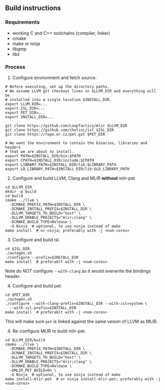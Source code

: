 ## Build instructions

### Requirements
- working C and C++ toolchains (compiler, linker)
- cmake
- make or ninja
- libgmp
- libz

### Process

1. Configure environment and fetch source.

```
# Before executing, set up the directory paths.
# We assume LLVM git checkout lives in $LLVM_DIR and everything will be
# installed into a single location $INSTALL_DIR.
export LLVM_DIR=...
export ISL_DIR=...
export PET_DIR=...
export INSTALL_DIR=...

git clone https://github.com/LoopTactics/mlir $LLVM_DIR
git clone https://github.com/chelini/isl $ISL_DIR
git clone https://repo.or.cz/pet.git $PET_DIR

# We want the environment to contain the binaries, libraries and headers
# that we are about to install.
export PATH=$INSTALL_DIR/bin:$PATH
export CPATH=$INSTALL_DIR/include:$CPATH
export LIBRARY_PATH=$INSTALL_DIR/lib:$LIBRARY_PATH
export LD_LIBRARY_PATH=$INSTALL_DIR/lib:$LD_LIBRARY_PATH
```

2. Configure and build LLVM, Clang and MLIR **without** mlir-pet.

```
cd $LLVM_DIR
mkdir -p build
cd build
cmake ../llvm \
  -DCMAKE_PREFIX_PATH=$INSTALL_DIR \
  -DCMAKE_INSTALL_PREFIX=$INSTALL_DIR \
  -DLLVM_TARGETS_TO_BUILD="host" \
  -DLLVM_ENABLE_PROJECTS="mlir;clang" \
  -DCMAKE_BUILD_TYPE=Release \
  -G Ninja  # optional, to use ninja instead of make
make install  # or ninja; preferably with -j <num-cores>
```

3. Configure and build isl.

```
cd $ISL_DIR
./autogen.sh
./configure --prefix=$INSTALL_DIR
make install  # preferablt with -j <num-cores>
```

Note do _NOT_ configure `--with-clang` as it would overwrite the bindings
header.

4. Configure and build pet.

```
cd $PET_DIR
./autogen.sh
./configure --with-clang-prefix=$INSTALL_DIR --with-isl=system \
  --with-isl-prefix=$INSTALL_DIR
make install  # preferablt with -j <num-cores>
```

This will make sure `pet` is linked against the same vesion of LLVM as MLIR.

4. Re-configure MLIR to build mlir-pet.

```
cd $LLVM_DIR/build
cmake ../llvm \
  -DCMAKE_PREFIX_PATH=$INSTALL_DIR \
  -DCMAKE_INSTALL_PREFIX=$INSTALL_DIR \
  -DLLVM_TARGETS_TO_BUILD="host" \
  -DLLVM_ENABLE_PROJECTS="mlir;clang" \
  -DCMAKE_BUILD_TYPE=Release \
  -DMLIR_PET_BUILD=On \
  -G Ninja  # optional, to use ninja instead of make
make install-mlir-pet  # or ninja install-mlir-pet; preferably with -j <num-cores>
```
